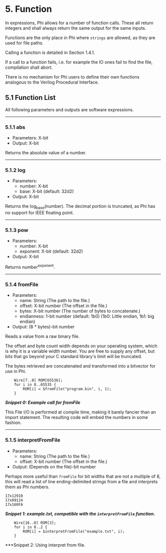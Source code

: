 # 5. Function
In expressions, Phi allows for a number of function calls. These all return integers and shall always return the same output for the same inputs.

Functions are the only place in Phi where `strings` are allowed, as they are used for file paths.

Calling a function is detailed in Section 1.4.1.

If a call to a function fails, i.e. for example the IO ones fail to find the file, compilation shall abort.

There is no mechanism for Phi users to define their own functions analogous to the Verilog Procedural Interface.

## 5.1 Function List
All following parameters and outputs are software expressions.

---
### 5.1.1 abs
* Parameters: X-bit
* Output: X-bit

Returns the absolute value of a number.

---
### 5.1.2 log
* Parameters:
    * number: X-bit
    * base: X-bit (default: 32d2)
* Output: X-bit

Returns the log<sub>base</sub>(number). The decimal portion is truncated, as Phi has no support for IEEE floating point.

---
### 5.1.3 pow
* Parameters:
    * number: X-bit
    * exponent: X-bit (default: 32d2)
* Output: X-bit

Returns number<sup>exponent</sup>.

---
### 5.1.4 fromFile
* Parameters:
    * name: String (The path to the file.)
    * offset: X-bit number (The offset in the file.)
    * bytes: X-bit number (The number of bytes to concatenate.)
    * endianness: 1-bit number (default: 1b0) (1b0: Little endian, 1b1: big endian)
* Output: (8 * bytes)-bit number

Reads a value from a raw binary file.

The offset and byte count width depends on your operating system, which is why it is a variable width number. You are free to supply any offset, but bits that go beyond your C standard library's limit will be truncated.

The bytes retrieved are concatenated and transformed into a bitvector for use in Phi.

```
    Wire[7..0] ROM[65536];
    for i in 0..65535 {
        ROM[i] = $fromFile("program.bin", i, 1);
    }
```
***Snippet 0: Example call for fromFile***

This File I/O is performed at compile time, making it barely fancier than an import statement. The resulting code will embed the numbers in some fashion.

---
### 5.1.5 interpretFromFile
* Parameters:
    * name: String (The path to the file.)
    * offset: X-bit number (The offset in the file.)
* Output: (Depends on the file)-bit number

Perhaps more useful than `fromFile` for bit widths that are not a multiple of 8, this will read a list of line ending-delimited strings from a file and interprets them as Phi numbers.

```
17x12910
17x09124
17x160FA
```
***Snippet 1: example.txt, compatible with the `interpretFromFile` function.***

```
    Wire[16..0] ROM[3];
    for i in 0..2 {
        ROM[i] = $interpretFromFile("example.txt", i);
    } 
```
***Snippet 2: Using interpret from file.


